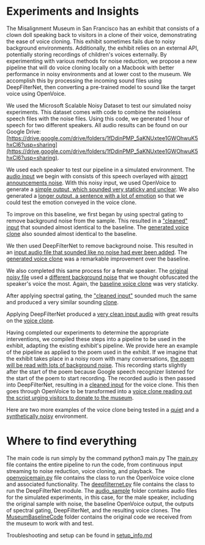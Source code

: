 # Experiments and Insights

The Misalignment Museum in San Francisco has an exhibit that consists of a clown doll speaking back to visitors in a clone of their voice, demonstrating the ease of voice cloning. This exhibit sometimes fails due to noisy background environments. Additionally, the exhibit relies on an external API, potentially storing recordings of children's voices externally. By experimenting with various methods for noise reduction, we propose a new pipeline that will do voice cloning locally on a Macbook with better performance in noisy environments and at lower cost to the museum. We accomplish this by processing the incoming sound files using DeepFilterNet, then converting a pre-trained model to sound like the target voice using OpenVoice.

We used the Microsoft Scalable Noisy Dataset to test our simulated noisy experiments. This dataset comes with code to combine the noiseless speech files with the noise files. Using this code, we generated 1 hour of speech for two different speakers. All audio results can be found on our Google Drive: [https://drive.google.com/drive/folders/1fDdinPMP_5aKNUxtee1GWOhwuK5hxCl6?usp=sharing](https://drive.google.com/drive/folders/1fDdinPMP_5aKNUxtee1GWOhwuK5hxCl6?usp=sharing).

We used each speaker to test our pipeline in a simulated environment. The [audio input](https://drive.google.com/file/d/17tHm1xgFtgyYCO3VnV9B3KLTxZ_H0pmO/view?usp=drive_link) we begin with consists of this speech overlayed with [airport announcements noise](https://drive.google.com/file/d/10WZMsEWiAtNh_856eS0Cxq77TZ3GFiaz/view?usp=drive_link). With this noisy input, we used OpenVoice to generate a [simple output, which sounded very staticky and unclear](https://drive.google.com/file/d/1U0JwHBYpHjEOC0w8nvbLuC-1mmN8p0yx/view?usp=drive_link). We also generated a [longer output, a sentence with a lot of emotion](https://drive.google.com/file/d/1xm6xIvttjhauytsulQr5ZwTgBomH-Fz7/view?usp=drive_link) so that we could test the emotion conveyed in the voice clone.

To improve on this baseline, we first began by using spectral gating to remove background noise from the sample. This resulted in a ["cleaned" input](https://drive.google.com/file/d/1RtT4AOyMT8-CWMblJzXYCC__0zn5fQYc/view?usp=drive_link) that sounded almost identical to the baseline. The [generated voice clone](https://drive.google.com/file/d/16cuSyey-8ZFAL9yiDOySS9WJ8RqTjcFm/view?usp=drive_link) also sounded almost identical to the baseline.

We then used DeepFilterNet to remove background noise. This resulted in an [input audio file that sounded like no noise had ever been added](https://drive.google.com/file/d/1cOsVKwSDjko4OWk5yqL8xg-kjQbZ0f6N/view?usp=drive_link). The [generated voice clone](https://drive.google.com/file/d/15sbAg5rqZ66Mkyg8rKtfRdGYHbR0q4FR/view?usp=drive_link) was a remarkable improvement over the baseline. 

We also completed this same process for a female speaker. The [original noisy file](https://drive.google.com/file/d/1-BfSwHDuA-SrYyuZDkR_kJN74bkmFOgE/view?usp=drive_link) used a [different background noise](https://drive.google.com/file/d/1r1iBpSyUVXWPXRZMmPou9hAMnQjTbhyF/view?usp=drive_link) that we thought obfuscated the speaker's voice the most. Again, the [baseline voice clone](https://drive.google.com/file/d/1HkRAQYGV2jO3ionSYZWdnJe0EOH1IvHx/view?usp=drive_link) was very staticky.

After applying spectral gating, the ["cleaned input"](https://drive.google.com/file/d/1iX2jnD6jYCqW-8fh9c04HBk8adoOkvy9/view?usp=drive_link) sounded much the same and produced a very similar sounding [clone](https://drive.google.com/file/d/1YnrRboCzpgZHeG_nlPZW3T-mFQ_08jYl/view?usp=drive_link).

Applying DeepFilterNet produced a [very clean input audio](https://drive.google.com/file/d/1b7toWtdP9nsZqvIdk2mX_ySE4H0ZW5Ov/view?usp=drive_link) with great results on the [voice clone](https://drive.google.com/file/d/1ZMHOXsJNHjYm0dpT-wtWby_x5Ddvw4VD/view?usp=drive_link).

Having completed our experiments to determine the appropriate interventions, we compiled these steps into a pipeline to be used in the exhibit, adapting the existing exhibit's pipeline.
We provide here an example of the pipeline as applied to the poem used in the exhibit. If we imagine that the exhibit takes place in a noisy room with many conversations, [the poem will be read with lots of background noise](https://drive.google.com/file/d/1NB8Y6c91cwBB1bi-VVjmEuq1P_a0INdY/view?usp=drive_link). This recording starts slightly after the start of the poem because Google speech recognizer listened for the start of the poem to start recording. The recorded audio is then passed into DeepFilterNet, resulting in a [cleaned input](https://drive.google.com/file/d/13RHZSijp-Daj-MeeV3WxvIGC9jlPMjWk/view?usp=drive_link) for the voice clone. This then goes through OpenVoice to be transformed into a [voice clone reading out the script urging visitors to donate to the museum](https://drive.google.com/file/d/1uf3jQE9DK9_2Y3uGaAQmW40hmICg7gY5/view?usp=drive_link).

Here are two more examples of the voice clone being tested in a [quiet](https://drive.google.com/file/d/1jV75rPpf_mKAKToszsQ4Kvm5w5JcEzF6/view?usp=sharing) and a [synthetically noisy](https://drive.google.com/file/d/1WNBuxi0RkJ6UOEoiw6yWXK_sRuz8sEFg/view?usp=sharing) environment. 

# Where to find everything
The main code is run simply by the command python3 main.py
The [main.py](main.py) file contains the entire pipeline to run the code, from continuous input streaming to noise reduction, voice cloning, and playback. 
The [openvoicemain.py](openvoicemain.py) file contains the class to run the OpenVoice voice clone and associated functionality.
The [deepfilternet.py](deepfilternet.py) file contains the class to run the DeepFilterNet module.
The [audio_sample](audio_samples/) folder contains audio files for the simulated experiments, in this case, for the male speaker, including the original sample with noise, the baseline OpenVoice output, the outputs of spectral gating, DeepFilterNet, and the resulting voice clones.
The [MuseumBaselineCode](MuseumBaselineCode/) folder contains the original code we received from the museum to work with and test. 


Troubleshooting and setup can be found in [setup_info.md](setup_info.md)





